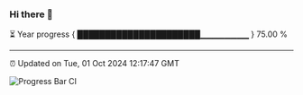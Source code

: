 ### Hi there 👋

⏳ Year progress { ██████████████████████▁▁▁▁▁▁▁▁ } 75.00 %

---

⏰ Updated on Tue, 01 Oct 2024 12:17:47 GMT

![Progress Bar CI](https://github.com/liununu/liununu/workflows/Progress%20Bar%20CI/badge.svg)
